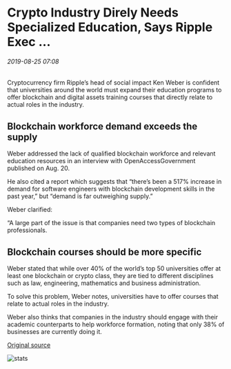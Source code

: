 # Crypto Industry Direly Needs Specialized Education, Says Ripple Exec ...

###### 2019-08-25 07:08

Cryptocurrency firm Ripple’s head of social impact Ken Weber is confident that universities around the world must expand their education programs to offer blockchain and digital assets training courses that directly relate to actual roles in the industry.

## Blockchain workforce demand exceeds the supply

Weber addressed the lack of qualified blockchain workforce and relevant education resources in an interview with OpenAccessGovernment published on Aug. 20.

He also cited a report which suggests that “there’s been a 517% increase in demand for software engineers with blockchain development skills in the past year,” but “demand is far outweighing supply.”

Weber clarified:

“A large part of the issue is that companies need two types of blockchain professionals.

## Blockchain courses should be more specific

Weber stated that while over 40% of the world’s top 50 universities offer at least one blockchain or crypto class, they are tied to different disciplines such as law, engineering, mathematics and business administration.

To solve this problem, Weber notes, universities have to offer courses that relate to actual roles in the industry.

Weber also thinks that companies in the industry should engage with their academic counterparts to help workforce formation, noting that only 38% of businesses are currently doing it.

[Original source](https://cointelegraph.com/news/crypto-industry-direly-needs-specialized-education-says-ripple-exec)

![stats](https://c.statcounter.com/11760860/0/a89fa40b/1/ "stats")